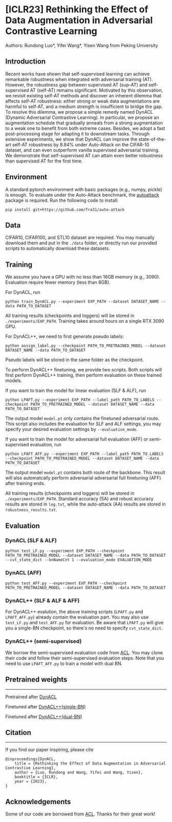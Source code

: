 # [ICLR23] Rethinking the Effect of Data Augmentation in Adversarial Contrastive Learning

Authors: Rundong Luo*, Yifei Wang*, Yisen Wang from Peking University


## Introduction
Recent works have shown that self-supervised learning can achieve remarkable robustness when integrated with adversarial training (AT). However, the robustness gap between supervised AT (sup-AT) and self-supervised AT (self-AT) remains significant. Motivated by this observation, we revisit existing self-AT methods and discover an inherent dilemma that affects self-AT robustness: either strong or weak data augmentations are harmful to self-AT, and a medium strength is insufficient to bridge the gap. To resolve this dilemma, we propose a simple remedy named DynACL (Dynamic Adversarial Contrastive Learning). In particular, we propose an augmentation schedule that gradually anneals from a strong augmentation to a weak one to benefit from both extreme cases. Besides, we adopt a fast post-processing stage for adapting it to downstream tasks. Through extensive experiments, we show that DynACL can improve the state-of-the-art self-AT robustness by 8.84% under Auto-Attack on the CIFAR-10 dataset, and can even outperform vanilla supervised adversarial training. We demonstrate that self-supervised AT can attain even better robustness than supervised AT for the first time.

## Environment
A standard pytorch environment with basic packages (e.g., numpy, pickle) is enough. To evaluate under the Auto-Attack benchmark, the [autoattack](https://github.com/fra31/auto-attack) package is required. Run the following code to install:

    pip install git+https://github.com/fra31/auto-attack

## Data
CIFAR10, CIFAR100, and STL10 dataset are required. You may manually download them and put in the ``./data`` folder, or directly run our provided scripts to automatically download these datasets.

## Training

We assume you have a GPU with no less than 16GB memory (e.g., 3090). Evaluation require fewer memory (less than 8GB).

For DynACL, run

    python train_DynACL.py --experiment EXP_PATH --dataset DATASET_NAME --data PATH_TO_DATASET

All training results (checkpoints and loggers) will be stored in ``./experiments/EXP_PATH``. Training takes around  hours on a single RTX 3090 GPU.

For DynACL++, we need to first generate pseudo labels:

    python assign_label.py --checkpoint PATH_TO_PRETRAINED_MODEL --dataset DATASET_NAME --data PATH_TO_DATASET

Pseudo labels will be stored in the same folder as the checkpoint.

To perform DynACL++ finetuning, we provide two scripts. Both scripts will first perform DynACL++ training, then perform evaluation on these trained models.

If you want to train the model for linear evaluation (SLF & ALF), run

    python LPAFT.py --experiment EXP_PATH --label_path PATH_TO_LABELS --checkpoint PATH_TO_PRETRAINED_MODEL --dataset DATASET_NAME --data PATH_TO_DATASET

The output model ``model.pt`` only contains the finetuned adversarial route.  This script also includes the evaluation for SLF and ALF settings, you may specify your desired evaluation settings by ``--evaluation_mode``. 

If you want to train the model for adversarial full evaluation (AFF) or semi-supervised evaluation, run 

    python LPAFT_AFF.py --experiment EXP_PATH --label_path PATH_TO_LABELS --checkpoint PATH_TO_PRETRAINED_MODEL --dataset DATASET_NAME --data PATH_TO_DATASET

The output model ``model.pt`` contains both route of the backbone. This result will also automatcally perform adversarial adversarial full finetuning (AFF) after training ends.

All training results (checkpoints and loggers) will be stored in ``./experiments/EXP_PATH``. Standard accuracy (SA) and robust accuracy results are stored in ``log.txt``, while the auto-attack (AA) results are stored in ``robustness_results.txt``.

## Evaluation

### DynACL (SLF & ALF) 

    python test_LF.py --experiment EXP_PATH --checkpoint PATH_TO_PRETRAINED_MODEL --dataset DATASET_NAME --data PATH_TO_DATASET --cvt_state_dict --bnNameCnt 1 --evaluation_mode EVALUATION_MODE

### DynACL (AFF) 

    python test_AFF.py --experiment EXP_PATH --checkpoint PATH_TO_PRETRAINED_MODEL --dataset DATASET_NAME --data PATH_TO_DATASET

### DynACL++ (SLF & ALF & AFF)
For DynACL++ evalution, the above training scripts (``LPAFT.py`` and ``LPAFT_AFF.py``) already contain the evaluation part. You may also use ``test_LF.py`` and ``test_AFF.py`` for evaluation. Be aware that ``LPAFT.py`` will give you a single-BN checkpoint, so there's no need to specify ``cvt_state_dict``.

### DynACL++ (semi-supervised)
We borrow the semi-supervised evaluation code from [ACL](https://github.com/VITA-Group/Adversarial-Contrastive-Learning). You may clone their code and follow their semi-supervised evaluation steps. Note that you need to use ``LPAFT_AFF.py`` to train a model with dual BN.

## Pretrained weights
---

Pretrained after [DynACL](https://disk.pku.edu.cn:443/link/6753909DC4EC5E17AD4A5290A55EA6F0)

Finetuned after [DynACL++(single-BN)](https://disk.pku.edu.cn:443/link/575295C2C24F6F9404C50765D5899FD8)

Finetuned after [DynACL++(dual-BN)](https://disk.pku.edu.cn:443/link/39CF382CC2ACF2B005277FCCB372F433)

## Citation
---
If you find our paper inspiring, please cite

    @inproceedings{DynACL,
        title = {Rethinking the Effect of Data Augmentation in Adversarial Contrastive Learning},
        author = {Luo, Rundong and Wang, Yifei and Wang, Yisen},
        booktitle = {ICLR},
        year = {2023},
    }

## Acknowledgements

Some of our code are borrowed from [ACL](https://github.com/VITA-Group/Adversarial-Contrastive-Learning). Thanks for their great work!



